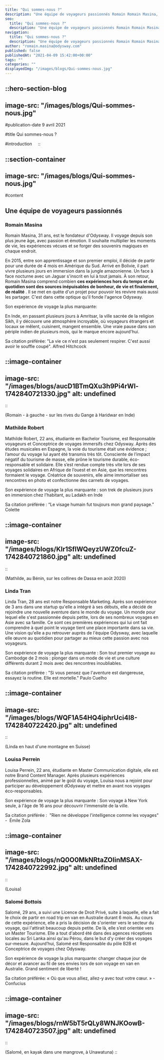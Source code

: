 ```yaml
---
title: "Qui sommes-nous ?"
description: "Une équipe de voyageurs passionnés Romain Romain Masina, 30 ans est le fondateur d'Odysway. Il voyage depuis son plus jeune âge, avec passion et émotion. Il souhaite multiplier les moments de vie, les expériences vécues et se forger des souvenirs magiques en chaque endroit. En 2015, entre son apprentissage et ..."
seo:
  title: "Qui sommes-nous ?"
  description: "Une équipe de voyageurs passionnés Romain Romain Masina, 30 ans est le fondateur d'Odysway. Il voyage depuis son plus jeune âge, avec passio"
navigation:
  title: "Qui sommes-nous ?"
  description: "Une équipe de voyageurs passionnés Romain Romain Masina, 30 ans est le fondateur d'Odysway. Il voyage depuis son plus jeune âge, avec passion et émotion. Il souhaite multiplier les moments de vie, les expériences vécues et se forger des souvenirs magiques en chaque endroit. En 2015, entre son apprentissage et ..."
author: "romain.masina@odysway.com"
published: false
publishedAt: "2021-04-09 15:42:00+00:00"
tags: ""
categories: ""
displayedImg: "/images/blogs/Qui-sommes-nous.jpg"
---
```


::hero-section-blog
---
image-src: "/images/blogs/Qui-sommes-nous.jpg"
---
#publication-date
9 avril 2021

#title
Qui sommes-nous ?

#introduction
   
::

::section-container
---
image-src: "/images/blogs/Qui-sommes-nous.jpg"
---
#content
## Une équipe de voyageurs passionnés 

### Romain Masina

Romain Masina, 31 ans, est le fondateur d'Odysway. Il voyage depuis son plus jeune âge, avec passion et émotion. Il souhaite multiplier les moments de vie, les expériences vécues et se forger des souvenirs magiques en chaque endroit. 

En 2015, entre son apprentissage et son premier emploi, il décide de partir pour une durée de 4 mois en Amérique du Sud. Arrivé en Bolivie, il part vivre plusieurs jours en immersion dans la jungle amazonienne. Un face à face nocturne avec un Jaguar s'inscrit en lui à tout jamais. À son retour, Romain Masina comprend combien **ces expériences hors du temps et du quotidien sont des sources inépuisables de bonheur, de vie et finalement, de réalité** . Il se met en quête d'un projet pour pouvoir les revivre mais aussi les partager. C'est dans cette optique qu'il fonde l'agence Odysway.

Son expérience de voyage la plus marquante: 

En Inde, en passant plusieurs jours à Amritsar, la ville sacrée de la religion Sikh, il y découvre une atmosphère incroyable, où voyageurs étrangers et locaux se mêlent, cuisinent, mangent ensemble. Une vraie pause dans son périple indien de plusieurs mois, qui le marque encore aujourd'hui. 

Sa citation préférée: "La vie ce n'est pas seulement respirer. C'est aussi avoir le souffle coupé". Alfred Hitchcock

::image-container
---
image-src: "/images/blogs/aucD1BTmQXu3h9Pi4rWl-1742840721330.jpg"
alt: undefined
---
::

(Romain - à gauche - sur les rives du Gange à Haridwar en Inde)

### **Mathilde Robert**

Mathilde Robert, 22 ans, étudiante en Bachelor Tourisme, est Responsable voyageurs et Conceptrice de voyages immersifs chez Odysway. Après des études musicales en Espagne, la voie du tourisme était une évidence ; l’amour du voyage lui ayant été transmis très tôt. Consciente de l’impact négatif du tourisme de masse, elle prône le tourisme durable, éco-responsable et solidaire. Elle s’est rendue compte très vite lors de ses voyages solidaires en Afrique de l’ouest et en Asie, que les rencontres formaient le voyage. Créatrice de souvenirs, elle aime immortaliser ses rencontres en photo et confectionne des carnets de voyages. 

Son expérience de voyage la plus marquante : son trek de plusieurs jours en immersion chez l'habitant, au Ladakh en Inde 

Sa citation préférée : “Le visage humain fut toujours mon grand paysage.” Colette

::image-container
---
image-src: "/images/blogs/KIr1SfIWQeyzUWZ0fcuZ-1742840721860.jpg"
alt: undefined
---
::

(Mathilde, au Bénin, sur les collines de Dassa en août 2020)

### **Linda Tran**

Linda Tran, 28 ans est notre Responsable Marketing. Après son expérience de 3 ans dans une startup qu'elle a intégré à ses débuts, elle a décidé de rejoindre une nouvelle aventure dans le monde du voyage. Un monde pour lequel elle s'est passionnée depuis petite, lors de ses nombreux voyages en Asie avec sa famille. Ce sont ces premières expériences qui lui ont fait comprendre à quel point le voyage tient une place importante dans sa vie. Une vision qu'elle a pu retrouver auprès de l'équipe Odysway, avec laquelle elle œuvre au quotidien pour partager au mieux cette passion avec nos voyageurs.

Son expérience de voyage la plus marquante : Son tout premier voyage au Cambodge de 2 mois : plonger dans un mode de vie et une culture différents durant 2 mois avec des rencontres inoubliables.

Sa citation préférée : "Si vous pensez que l'aventure est dangereuse, essayez la routine. Elle est mortelle." Paulo Cuelho

::image-container
---
image-src: "/images/blogs/WQF1A54HQ4iphrUci4I8-1742840722420.jpg"
alt: undefined
---
::

(Linda en haut d'une montagne en Suisse)

### **Louisa Perrein**

Louisa Perrein, 22 ans, étudiante en Master Communication digitale, elle est notre Brand Content Manager. Après plusieurs expériences professionnelles, animé par le goût du voyage, Louisa nous a rejoint pour participer au développement dOdysway et mettre en avant nos voyages éco-responsables.

Son expérience de voyage la plus marquante : Son voyage à New York seule, à l'âge de 16 ans pour découvrir l'immensité de la ville. 

Sa citation préférée :  "Rien ne développe l'intelligence comme les voyages" -  Émile Zola

::image-container
---
image-src: "/images/blogs/nQ0O0MkNRtaZOIinMSAX-1742840722992.jpg"
alt: undefined
---
::

(Louisa)

### **Salomé Bottois**

Salomé, 29 ans, a suivi une Licence de Droit Privé, suite à laquelle, elle a fait le choix de partir en road trip en van en Australie durant 6 mois. Au cours de cette expérience, elle a pris la décision de s'orienter vers le secteur du voyage, qui l'attirait beaucoup depuis petite. De là, elle s’est orientée vers un Master Tourisme. Elle a tout d'abord été dans des agences réceptives locales au Sri Lanka ainsi qu'au Pérou, dans le but d'y créer des voyages sur-mesure. Aujourd’hui, Salomé est Responsable du pôle B2B et Conceptrice de voyages chez Odysway.

Son expérience de voyage la plus marquante: changer chaque jour de décor et avancer au fil de ses envies lors de son voyage en van en Australie. Grand sentiment de liberté !

Sa citation préférée: « Où que vous alliez, allez-y avec tout votre cœur. » - Confucius

::image-container
---
image-src: "/images/blogs/rnW5bT5rQLy8WNJKOowB-1742840723507.jpg"
alt: undefined
---
::

(Salomé, en kayak dans une mangrove, à Unawatuna)
::
